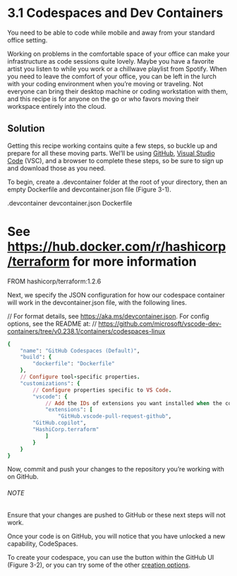 # 3.1 Codespaces and Dev Containers

You need to be able to code while mobile and away from your standard office setting.

Working on problems in the comfortable space of your office can make your infrastructure as code sessions quite lovely. Maybe you have a favorite artist you listen to while you work or a chillwave playlist from Spotify. When you need to leave the comfort of your office, you can be left in the lurch with your coding environment when you’re moving or traveling. Not everyone can bring their desktop machine or coding workstation with them, and this recipe is for anyone on the go or who favors moving their workspace entirely into the cloud.

## Solution

Getting this recipe working contains quite a few steps, so buckle up and prepare for all these moving parts. Wel’ll be using [GitHub](https://github.com/), [Visual Studio Code](https://code.visualstudio.com/) (VSC), and a browser to complete these steps, so be sure to sign up and download those as you need.

To begin, create a .devcontainer folder at the root of your directory, then an empty Dockerfile and devcontainer.json file (Figure 3-1).

.devcontainer
	devcontainer.json
	Dockerfile

# See https://hub.docker.com/r/hashicorp/terraform for more information
FROM hashicorp/terraform:1.2.6

Next, we specify the JSON configuration for how our codespace container will work in the devcontainer.json file, with the following lines.

// For format details, see https://aka.ms/devcontainer.json. For config options, see the README at:
// https://github.com/microsoft/vscode-dev-containers/tree/v0.238.1/containers/codespaces-linux

```ruby
{
	"name": "GitHub Codespaces (Default)",
	"build": {
		"dockerfile": "Dockerfile"
	},
	// Configure tool-specific properties.
	"customizations": {
		// Configure properties specific to VS Code.
		"vscode": {
			// Add the IDs of extensions you want installed when the container is created.
			"extensions": [
				"GitHub.vscode-pull-request-github",
        "GitHub.copilot",
        "HashiCorp.terraform"
			]
		}
	}
}
```

Now, commit and push your changes to the repository you’re working with on GitHub.

###### NOTE

Ensure that your changes are pushed to GitHub or these next steps will not work.

Once your code is on GitHub, you will notice that you have unlocked a new capability, CodeSpaces.

To create your codespace, you can use the button within the GitHub UI (Figure 3-2), or you can try some of the other [creation options](https://github.com/features/codespaces).